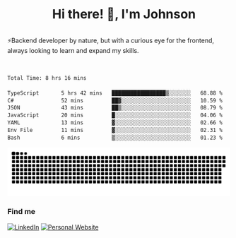 <div id="user-content-toc">
  <ul align="center">
    <summary><h1 style="display: inline-block">Hi there! 👋, I'm Johnson</h1></summary>
  </ul>
</div>

⚡Backend developer by nature, but with a curious eye for the frontend, always looking to learn and expand my skills.

<br>


<!--START_SECTION:waka-->

```txt
Total Time: 8 hrs 16 mins

TypeScript       5 hrs 42 mins   █████████████████▒░░░░░░░   68.88 %
C#               52 mins         ██▓░░░░░░░░░░░░░░░░░░░░░░   10.59 %
JSON             43 mins         ██▒░░░░░░░░░░░░░░░░░░░░░░   08.79 %
JavaScript       20 mins         █░░░░░░░░░░░░░░░░░░░░░░░░   04.06 %
YAML             13 mins         ▓░░░░░░░░░░░░░░░░░░░░░░░░   02.66 %
Env File         11 mins         ▓░░░░░░░░░░░░░░░░░░░░░░░░   02.31 %
Bash             6 mins          ▒░░░░░░░░░░░░░░░░░░░░░░░░   01.23 %
```

<!--END_SECTION:waka-->

<picture>
  <source  srcset="https://github.com/joshwambere/joshwambere/blob/output/github-contribution-grid-snake-dark.svg?palette=github-dark">
  <source  srcset="https://github.com/joshwambere/joshwambere/blob/output/github-contribution-grid-snake.svg">
  <img alt="github contribution grid snake animation" src="https://github.com/joshwambere/joshwambere/blob/output/github-contribution-grid-snake.svg">
</picture>

### Find me
<a href="https://www.linkedin.com/in/dusabe-johnson" target="_blank"><img src="https://img.shields.io/badge/LinkedIn-%230077B5.svg?&style=flat&logo=linkedin&logoColor=white" alt="LinkedIn"></a>
‎‎ [![Personal Website](https://img.shields.io/badge/visit-Johnsonis.me-blue)](https://johnsonis.me/)
